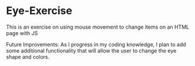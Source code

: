 # Eye-Exercise
This is an exercise on using mouse movement to change items on an HTML page with JS

Future Improvements: As I progress in my coding knowledge, I plan to add some additional functionality that will allow the user to change the eye shape and colors.
